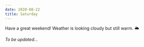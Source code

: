 ```yaml
---
date: 2020-08-22
title: Saturday
---
```


Have a great weekend! Weather is looking cloudy but still warm. 🌥

*To be updated...*
